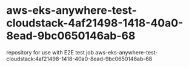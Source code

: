 # aws-eks-anywhere-test-cloudstack-4af21498-1418-40a0-8ead-9bc0650146ab-68
repository for use with E2E test job aws-eks-anywhere-test-cloudstack:4af21498-1418-40a0-8ead-9bc0650146ab-68
